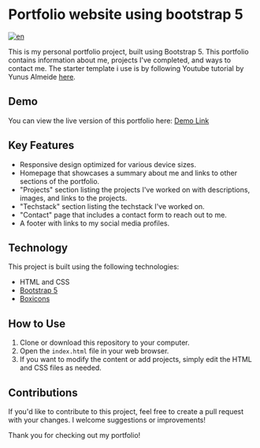 # Portfolio website using bootstrap 5

[![en](https://img.shields.io/badge/lang-en-red.svg)](https://github.com/ikramattamimi/portfolio-bootstrap5/blob/main/README.md)

This is my personal portfolio project, built using Bootstrap 5. This portfolio contains information about me, projects I've completed, and ways to contact me. 
The starter template i use is by following Youtube tutorial by Yunus Almeide [here](https://youtu.be/4TEtR_HvCZk?si=KcZyzLFadKcnyCDw).

## Demo
You can view the live version of this portfolio here: [Demo Link](https://example-demo-link.com)

## Key Features
- Responsive design optimized for various device sizes.
- Homepage that showcases a summary about me and links to other sections of the portfolio.
- "Projects" section listing the projects I've worked on with descriptions, images, and links to the projects.
- "Techstack" section listing the techstack I've worked on.
- "Contact" page that includes a contact form to reach out to me.
- A footer with links to my social media profiles.

## Technology
This project is built using the following technologies:
- HTML and CSS
- [Bootstrap 5](https://getbootstrap.com/)
- [Boxicons](https://boxicons.com/)

## How to Use
1. Clone or download this repository to your computer.
2. Open the `index.html` file in your web browser.
3. If you want to modify the content or add projects, simply edit the HTML and CSS files as needed.

## Contributions
If you'd like to contribute to this project, feel free to create a pull request with your changes. I welcome suggestions or improvements!

Thank you for checking out my portfolio!
